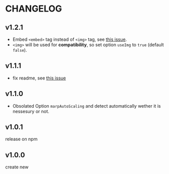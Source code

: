 # CHANGELOG

## v1.2.1

* Embed `<embed>` tag instead of `<img>` tag, see [this issue](https://github.com/kazumatu981/markdown-it-kroki/issues/2).
* `<img>` will be used for **compatibility**, so set option `useImg` to `true` (default `false`).

## v1.1.1

* fix readme, see [this issue](https://github.com/kazumatu981/markdown-it-kroki/issues/1)

## v1.1.0

* Obsolated Option `marpAutoScaling` and detect automatically wether it is nessesury or not.

## v1.0.1

release on npm

## v1.0.0

create new
